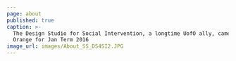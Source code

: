 ```yaml
---
page: about
published: true
caption: >-
  The Design Studio for Social Intervention, a longtime UofO ally, came to
  Orange for Jan Term 2016
image_url: images/About_SS_DS4SI2.JPG
---
```

